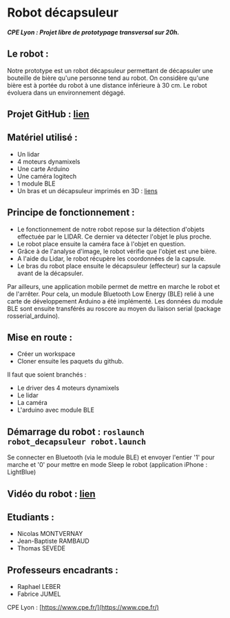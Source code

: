 # Robot décapsuleur
##### CPE Lyon : Projet libre de prototypage transversal sur 20h.

## Le robot :
Notre prototype est un robot décapsuleur permettant de décapsuler une bouteille de bière qu'une personne tend au robot. On considère qu'une bière est à portée du robot à une distance inférieure à 30 cm. Le robot évoluera dans un environnement dégagé.

## Projet GitHub : [lien](https://github.com/DiAifU/robot_decapsuleur_ws.git)

## Matériel utilisé :
- Un lidar
- 4 moteurs dynamixels
- Une carte Arduino
- Une caméra logitech
- 1 module BLE
- Un bras et un décapsuleur imprimés en 3D : [liens](https://github.com/DiAifU/robot_decapsuleur_ws/tree/master/src/robot_decapsuleur_description/stl)

## Principe de fonctionnement :
- Le fonctionnement de notre robot repose sur la détection d'objets effectuée par le LIDAR. Ce dernier va détecter l'objet le plus proche.
- Le robot place ensuite la caméra face à l'objet en question.
- Grâce à de l'analyse d'image, le robot vérifie que l'objet est une bière.
- A l'aide du Lidar, le robot récupère les coordonnées de la capsule.
- Le bras du robot place ensuite le décapsuleur (effecteur) sur la capsule avant de la décapsuler.

Par ailleurs, une application mobile permet de mettre en marche le robot et de l'arrêter. Pour cela, un module Bluetooth Low Energy (BLE) relié à une carte de développement Arduino a été implémenté. Les données du module BLE sont ensuite transférés au roscore au moyen du liaison serial (package rosserial\_arduino).

## Mise en route :
- Créer un workspace
- Cloner ensuite les paquets du github.

Il faut que soient branchés :
- Le driver des 4 moteurs dynamixels
- Le lidar
- La caméra
- L'arduino avec module BLE

## Démarrage du robot : ```roslaunch robot_decapsuleur robot.launch```

Se connecter en Bluetooth (via le module BLE) et envoyer l'entier '1' pour marche et '0' pour mettre en mode Sleep le robot (application iPhone : LightBlue)

## Vidéo du robot : [lien](https://drive.google.com/drive/folders/1X8mjzTXQk2E1sC0soa0biHBy6vVwvcat?fbclid=IwAR3YxGDGco1k03rlCZHW8tWZq81bPCm7GggKrlCzyPDzNgAgbf-9rf8cUgM)

## Etudiants :
- Nicolas MONTVERNAY
- Jean-Baptiste RAMBAUD
- Thomas SEVEDE

## Professeurs encadrants :
- Raphael LEBER
- Fabrice JUMEL

CPE Lyon : [https://www.cpe.fr/](https://www.cpe.fr/)
